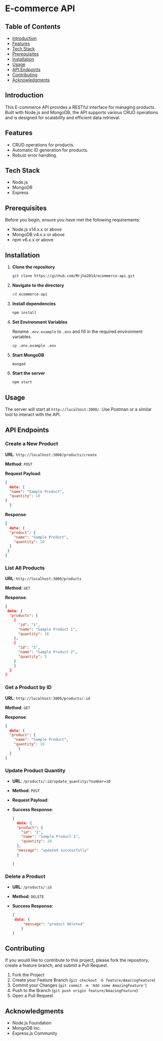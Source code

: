 # E-commerce API

## Table of Contents

- [Introduction](#introduction)
- [Features](#features)
- [Tech Stack](#tech-stack)
- [Prerequisites](#prerequisites)
- [Installation](#installation)
- [Usage](#usage)
- [API Endpoints](#api-endpoints)
- [Contributing](#contributing)
- [Acknowledgments](#acknowledgments)

## Introduction

This E-commerce API provides a RESTful interface for managing products. Built with Node.js and MongoDB, the API supports various CRUD operations and is designed for scalability and efficient data retrieval.

## Features

- CRUD operations for products.
- Automatic ID generation for products.
- Robust error handling.

## Tech Stack

- Node.js
- MongoDB
- Express

## Prerequisites

Before you begin, ensure you have met the following requirements:

- Node.js v14.x.x or above
- MongoDB v4.x.x or above
- npm v6.x.x or above

## Installation

1. **Clone the repository**

   ```bash
   git clone https://github.com/Mrjha2014/ecommerce-api.git
   ```
2. **Navigate to the directory**

   ```bash
   cd ecommerce-api
   ```
3. **Install dependencies**

   ```bash
   npm install
   ```
4. **Set Environment Variables**

   Rename `.env.example` to `.env` and fill in the required environment variables.

   ```bash
   cp .env.example .env
   ```
5. **Start MongoDB**

   ```bash
   mongod
   ```
6. **Start the server**

   ```bash
   npm start
   ```

## Usage

The server will start at `http://localhost:3000/`. Use Postman or a similar tool to interact with the API.

## API Endpoints

### Create a New Product

**URL**: `http://localhost:3000/products/create`

**Method**: `POST`

**Request Payload**:

```json
{  
  data: { 
  "name": "Sample Product",
  "quantity": 10
}
  }
```

**Response**:

```json
{ 
  data: { 
  "product": {
    "name": "Sample Product",
    "quantity": 10
  }
 } 
}
```

### List All Products

**URL**: `http://localhost:3000/products`

**Method**: `GET`

**Response**:

```json
{
 data: { 
  "products": {
    {
      "id": "1",
      "name": "Sample Product 1",
      "quantity": 10
    },
    {
      "id": "2",
      "name": "Sample Product 2",
      "quantity": 5
    }
    }
  }
}
```

### Get a Product by ID

**URL**: `http://localhost:3000/products/:id`

**Method**: `GET`

**Response**:

```json
{
  data: {
  "product": {
    "name": "Sample Product",
    "quantity": 10
      }
  }
}
```

### Update Product Quantity

- **URL**: `/products/:id/update_quantity/?number=10`
- **Method**: `POST`
- **Request Payload**:
- **Success Response**:

  ```json
  {
    data: {
    "product": {
      "id": "1",
      "name": "Sample Product 1",
      "quantity": 20
    },
    "message": "updated successfully"
    }

  }
  ```

### Delete a Product

- **URL**: `/products/:id`
- **Method**: `DELETE`
- **Success Response**:

  ```json
  {
   data: {
       "message": "product deleted"
      }
  }
  ```

## Contributing

If you would like to contribute to this project, please fork the repository, create a feature branch, and submit a Pull Request.

1. Fork the Project
2. Create your Feature Branch (`git checkout -b feature/AmazingFeature`)
3. Commit your Changes (`git commit -m 'Add some AmazingFeature'`)
4. Push to the Branch (`git push origin feature/AmazingFeature`)
5. Open a Pull Request

## Acknowledgments

- Node.js Foundation
- MongoDB Inc.
- Express.js Community
